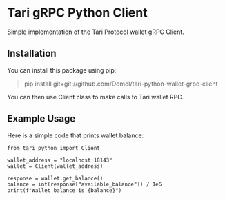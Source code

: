 # Tari gRPC Python Client

Simple implementation of the Tari Protocol wallet gRPC Client.

## Installation
You can install this package using pip:

> pip install git+git://github.com/Domol/tari-python-wallet-grpc-client

You can then use Client class to make calls to Tari wallet RPC.

## Example Usage
Here is a simple code that prints wallet balance:
```{python}
from tari_python import Client

wallet_address = "localhost:18143"
wallet = Client(wallet_address)

response = wallet.get_balance()
balance = int(response["available_balance"]) / 1e6
print(f"Wallet balance is {balance}")

```


